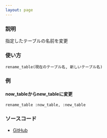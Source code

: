 ```yaml
---
layout: page
---
```

### 説明
指定したテーブルの名前を変更

### 使い方
    rename_table(現在のテーブル名, 新しいテーブル名)

### 例
#### now_tableからnew_tableに変更
    rename_table :now_table, :new_table

### ソースコード
* [GitHub](https://github.com/rails/rails/blob/03b304c88588737f55f58952cd6cbe356cd75a90/activerecord/lib/active_record/connection_adapters/abstract_mysql_adapter.rb#L484)